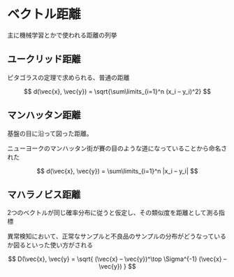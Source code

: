 # ベクトル距離

主に機械学習とかで使われる距離の列挙

## ユークリッド距離

ピタゴラスの定理で求められる、普通の距離

$$
d(\vec{x}, \vec{y}) = \sqrt{\sum\limits_{i=1}^n (x_i – y_i)^2}
$$

## マンハッタン距離

基盤の目に沿って図った距離。

ニューヨークのマンハッタン街が賽の目のような道になっていることから命名された

$$
d(\vec{x}, \vec{y}) = \sum\limits_{i=1}^n |x_i – y_i|
$$

## マハラノビス距離

2つのベクトルが同じ確率分布に従うと仮定し、その類似度を距離として測る指標

異常検知において、正常なサンプルと不良品のサンプルの分布がどうなっているか図るといった使い方がされる

$$
D(\vec{x}, \vec{y} = \sqrt{ (\vec{x} – \vec{y})^\top \Sigma^{-1} (\vec{x} – \vec{y}) }
$$
